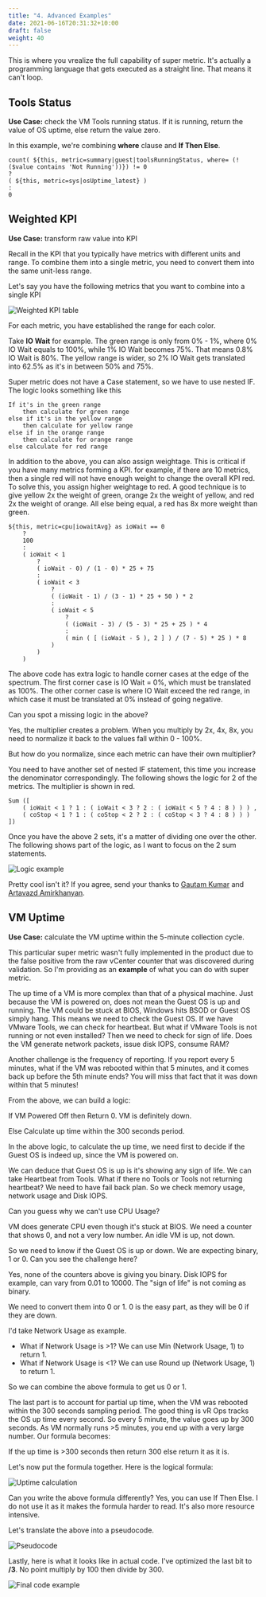 ```yaml
---
title: "4. Advanced Examples"
date: 2021-06-16T20:31:32+10:00
draft: false
weight: 40
---
```


This is where you vrealize the full capability of super metric. It's actually a programming language that gets executed as a straight line. That means it can't loop.

## Tools Status

**Use Case:** check the VM Tools running status. If it is running, return the value of OS uptime, else return the value zero.

In this example, we're combining **where** clause and **If Then Else**.

```text
count( ${this, metric=summary|guest|toolsRunningStatus, where= (!($value contains 'Not Running'))}) != 0
?
( ${this, metric=sys|osUptime_latest} )
:
0
```

## Weighted KPI

**Use Case:** transform raw value into KPI

Recall in the KPI that you typically have metrics with different units and range. To combine them into a single metric, you need to convert them into the same unit-less range.

Let's say you have the following metrics that you want to combine into a single KPI

![Weighted KPI table](4.4.4-fig-1.png)

For each metric, you have established the range for each color.

Take **IO Wait** for example. The green range is only from 0% - 1%, where 0% IO Wait equals to 100%, while 1% IO Wait becomes 75%. That means 0.8% IO Wait is 80%. The yellow range is wider, so 2% IO Wait gets translated into 62.5% as it's in between 50% and 75%.

Super metric does not have a Case statement, so we have to use nested IF. The logic looks something like this

```text
If it's in the green range
    then calculate for green range
else if it's in the yellow range
    then calculate for yellow range
else if in the orange range
    then calculate for orange range
else calculate for red range
```

In addition to the above, you can also assign weightage. This is critical if you have many metrics forming a KPI. for example, if there are 10 metrics, then a single red will not have enough weight to change the overall KPI red. To solve this, you assign higher weightage to red. A good technique is to give yellow 2x the weight of green, orange 2x the weight of yellow, and red 2x the weight of orange. All else being equal, a red has 8x more weight than green.

```text
${this, metric=cpu|iowaitAvg} as ioWait == 0
    ?
    100
    :
    ( ioWait < 1
        ?
        ( ioWait - 0) / (1 - 0) * 25 + 75
        :
        ( ioWait < 3
            ?
            ( (ioWait - 1) / (3 - 1) * 25 + 50 ) * 2
            :
            ( ioWait < 5
                ?
                ( (ioWait - 3) / (5 - 3) * 25 + 25 ) * 4
                :
                ( min ( [ (ioWait - 5 ), 2 ] ) / (7 - 5) * 25 ) * 8
            )
        )
    )
```

The above code has extra logic to handle corner cases at the edge of the spectrum. The first corner case is IO Wait = 0%, which must be translated as 100%. The other corner case is where IO Wait exceed the red range, in which case it must be translated at 0% instead of going negative.

Can you spot a missing logic in the above?

Yes, the multiplier creates a problem. When you multiply by 2x, 4x, 8x, you need to normalize it back to the values fall within 0 - 100%.

But how do you normalize, since each metric can have their own multiplier?

You need to have another set of nested IF statement, this time you increase the denominator correspondingly. The following shows the logic for 2 of the metrics. The multiplier is shown in red.

```text
Sum ([
    ( ioWait < 1 ? 1 : ( ioWait < 3 ? 2 : ( ioWait < 5 ? 4 : 8 ) ) ) ,
    ( coStop < 1 ? 1 : ( coStop < 2 ? 2 : ( coStop < 3 ? 4 : 8 ) ) )
])
```

Once you have the above 2 sets, it's a matter of dividing one over the other. The following shows part of the logic, as I want to focus on the 2 sum statements.

![Logic example](4.4.4-fig-2.png)

Pretty cool isn't it? If you agree, send your thanks to [Gautam Kumar](https://www.linkedin.com/in/gautam-kumar-b4036867/) and [Artavazd Amirkhanyan](https://www.linkedin.com/in/artavazdamirkhanyan/).

## VM Uptime

**Use Case:** calculate the VM uptime within the 5-minute collection cycle.

This particular super metric wasn't fully implemented in the product due to the false positive from the raw vCenter counter that was discovered during validation. So I'm providing as an **example** of what you can do with super metric.

The up time of a VM is more complex than that of a physical machine. Just because the VM is powered on, does not mean the Guest OS is up and running. The VM could be stuck at BIOS, Windows hits BSOD or Guest OS simply hang. This means we need to check the Guest OS. If we have VMware Tools, we can check for heartbeat. But what if VMware Tools is not running or not even installed? Then we need to check for sign of life. Does the VM generate network packets, issue disk IOPS, consume RAM?

Another challenge is the frequency of reporting. If you report every 5 minutes, what if the VM was rebooted within that 5 minutes, and it comes back up before the 5th minute ends? You will miss that fact that it was down within that 5 minutes!

From the above, we can build a logic:

If VM Powered Off then Return 0. VM is definitely down.

Else Calculate up time within the 300 seconds period.

In the above logic, to calculate the up time, we need first to decide if the Guest OS is indeed up, since the VM is powered on.

We can deduce that Guest OS is up is it's showing any sign of life. We can take Heartbeat from Tools. What if there no Tools or Tools not returning heartbeat? We need to have fail back plan. So we check memory usage, network usage and Disk IOPS.

Can you guess why we can't use CPU Usage?

VM does generate CPU even though it's stuck at BIOS. We need a counter that shows 0, and not a very low number. An idle VM is up, not down.

So we need to know if the Guest OS is up or down. We are expecting binary, 1 or 0. Can you see the challenge here?

Yes, none of the counters above is giving you binary. Disk IOPS for example, can vary from 0.01 to 10000. The "sign of life" is not coming as binary.

We need to convert them into 0 or 1. 0 is the easy part, as they will be 0 if they are down.

I'd take Network Usage as example.

- What if Network Usage is >1? We can use Min (Network Usage, 1) to return 1.
- What if Network Usage is <1? We can use Round up (Network Usage, 1) to return 1.

So we can combine the above formula to get us 0 or 1.

The last part is to account for partial up time, when the VM was rebooted within the 300 seconds sampling period. The good thing is vR Ops tracks the OS up time every second. So every 5 minute, the value goes up by 300 seconds. As VM normally runs >5 minutes, you end up with a very large number. Our formula becomes:

If the up time is >300 seconds then return 300 else return it as it is.

Let's now put the formula together. Here is the logical formula:

![Uptime calculation](4.4.4-fig-3.png)

Can you write the above formula differently? Yes, you can use If Then Else. I do not use it as it makes the formula harder to read. It's also more resource intensive.

Let's translate the above into a pseudocode.

![Pseudocode](4.4.4-fig-4.png)

Lastly, here is what it looks like in actual code. I've optimized the last bit to **/3**. No point multiply by 100 then divide by 300.

![Final code example](4.4.4-fig-5.png)